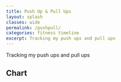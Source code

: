 ```yaml
---
title: Push Up & Pull Ups
layout: splash
classes: wide
permalink: /pushpull/
categories: fitness timeline
excerpt: Tracking my push ups and pull ups
---
```


Tracking my push ups and pull ups

## Chart

<html>
<head>
<script type="text/javascript" src="https://www.gstatic.com/charts/loader.js"></script>

<script type="text/javascript">
    google.charts.load('current', {'packages':['line']});
    google.charts.setOnLoadCallback(drawChart);

    function drawGID() {
      var queryString = encodeURIComponent('SELECT A, B, F');
      var query = new google.visualization.Query(
        'https://docs.google.com/spreadsheets/d/1jmy6JewPfJdo_cDG9FPxQiL2t4KD0kD9zUgTNEsAFW8/gviz/tq?gid=0&headers=1&tq=' + queryString);
      query.send(handleQueryResponse);
    }

    function handleQueryResponse(response) {
      if (response.isError()) {
        alert('Error in query: ' + response.getMessage() + ' ' + response.getDetailedMessage());
        return;
      }

      var data = response.getDataTable();

      var options = {
        chart: {
        title: 'Push Ups and Pull Ups'
        },
        height: 500,
        legend: { position: 'bottom' }
      };

      
      var chart = new google.charts.Line(document.getElementById('linechart_material'));
      chart.draw(data, google.charts.Line.convertOptions(options));
  }
  </script>
</head>
<body>
  <div id="linechart_material"></div>
</body>
</html>